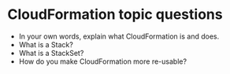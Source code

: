 # CloudFormation topic questions

* In your own words, explain what CloudFormation is and does.
* What is a Stack?
* What is a StackSet?
* How do you make CloudFormation more re-usable?